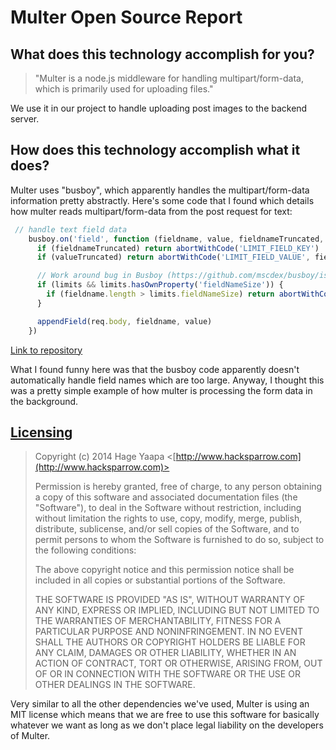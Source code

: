 # Multer Open Source Report
## What does this technology accomplish for you?
>"Multer is a node.js middleware for handling multipart/form-data, which is primarily used for uploading files." 

We use it in our project to handle uploading post images to the backend server.

## How does this technology accomplish what it does?
Multer uses "busboy", which apparently handles the multipart/form-data information pretty abstractly. Here's some code that I found which details how multer reads multipart/form-data from the post request for text:

```javascript
 // handle text field data
    busboy.on('field', function (fieldname, value, fieldnameTruncated, valueTruncated) {
      if (fieldnameTruncated) return abortWithCode('LIMIT_FIELD_KEY')
      if (valueTruncated) return abortWithCode('LIMIT_FIELD_VALUE', fieldname)

      // Work around bug in Busboy (https://github.com/mscdex/busboy/issues/6)
      if (limits && limits.hasOwnProperty('fieldNameSize')) {
        if (fieldname.length > limits.fieldNameSize) return abortWithCode('LIMIT_FIELD_KEY')
      }

      appendField(req.body, fieldname, value)
    })
```
[Link to repository][multer]

What I found funny here was that the busboy code apparently doesn't automatically handle field names which are too large. Anyway, I thought this was a pretty simple example of how multer is processing the form data in the background.

## [Licensing][multer-license]
>Copyright (c) 2014 Hage Yaapa <[http://www.hacksparrow.com](http://www.hacksparrow.com)>
>
>Permission is hereby granted, free of charge, to any person obtaining a copy
of this software and associated documentation files (the "Software"), to deal
in the Software without restriction, including without limitation the rights
to use, copy, modify, merge, publish, distribute, sublicense, and/or sell
copies of the Software, and to permit persons to whom the Software is
furnished to do so, subject to the following conditions:
>
>The above copyright notice and this permission notice shall be included in
all copies or substantial portions of the Software.
>
>THE SOFTWARE IS PROVIDED "AS IS", WITHOUT WARRANTY OF ANY KIND, EXPRESS OR
IMPLIED, INCLUDING BUT NOT LIMITED TO THE WARRANTIES OF MERCHANTABILITY,
FITNESS FOR A PARTICULAR PURPOSE AND NONINFRINGEMENT. IN NO EVENT SHALL THE
AUTHORS OR COPYRIGHT HOLDERS BE LIABLE FOR ANY CLAIM, DAMAGES OR OTHER
LIABILITY, WHETHER IN AN ACTION OF CONTRACT, TORT OR OTHERWISE, ARISING FROM, OUT OF OR IN CONNECTION WITH THE SOFTWARE OR THE USE OR OTHER DEALINGS IN THE SOFTWARE.

Very similar to all the other dependencies we've used, Multer is using an MIT license which means that we are free to use this software for basically whatever we want as long as we don't place legal liability on the developers of Multer.




[multer-license]: https://github.com/expressjs/multer/blob/master/LICENSE
[multer]: https://github.com/expressjs/multer
